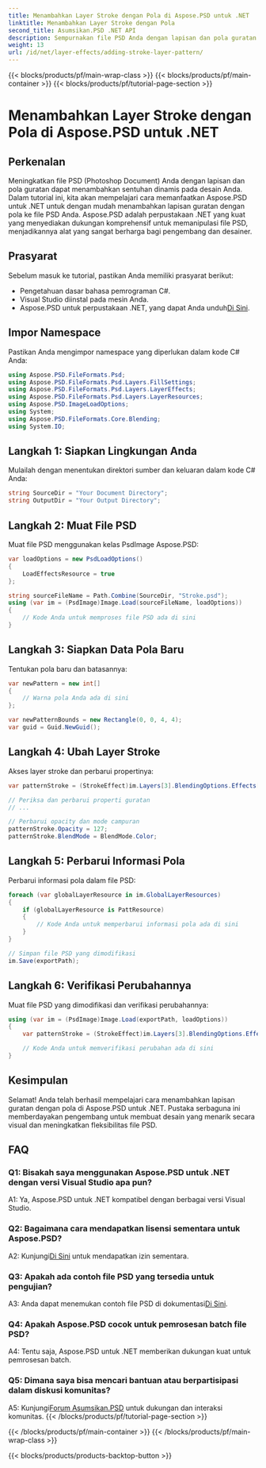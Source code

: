 ```yaml
---
title: Menambahkan Layer Stroke dengan Pola di Aspose.PSD untuk .NET
linktitle: Menambahkan Layer Stroke dengan Pola
second_title: Asumsikan.PSD .NET API
description: Sempurnakan file PSD Anda dengan lapisan dan pola guratan menggunakan Aspose.PSD untuk .NET. Ikuti panduan langkah demi langkah kami untuk integrasi yang lancar.
weight: 13
url: /id/net/layer-effects/adding-stroke-layer-pattern/
---
```


{{< blocks/products/pf/main-wrap-class >}}
{{< blocks/products/pf/main-container >}}
{{< blocks/products/pf/tutorial-page-section >}}

# Menambahkan Layer Stroke dengan Pola di Aspose.PSD untuk .NET

## Perkenalan

Meningkatkan file PSD (Photoshop Document) Anda dengan lapisan dan pola guratan dapat menambahkan sentuhan dinamis pada desain Anda. Dalam tutorial ini, kita akan mempelajari cara memanfaatkan Aspose.PSD untuk .NET untuk dengan mudah menambahkan lapisan guratan dengan pola ke file PSD Anda. Aspose.PSD adalah perpustakaan .NET yang kuat yang menyediakan dukungan komprehensif untuk memanipulasi file PSD, menjadikannya alat yang sangat berharga bagi pengembang dan desainer.

## Prasyarat

Sebelum masuk ke tutorial, pastikan Anda memiliki prasyarat berikut:

- Pengetahuan dasar bahasa pemrograman C#.
- Visual Studio diinstal pada mesin Anda.
-  Aspose.PSD untuk perpustakaan .NET, yang dapat Anda unduh[Di Sini](https://releases.aspose.com/psd/net/).

## Impor Namespace

Pastikan Anda mengimpor namespace yang diperlukan dalam kode C# Anda:

```csharp
using Aspose.PSD.FileFormats.Psd;
using Aspose.PSD.FileFormats.Psd.Layers.FillSettings;
using Aspose.PSD.FileFormats.Psd.Layers.LayerEffects;
using Aspose.PSD.FileFormats.Psd.Layers.LayerResources;
using Aspose.PSD.ImageLoadOptions;
using System;
using Aspose.PSD.FileFormats.Core.Blending;
using System.IO;
```

## Langkah 1: Siapkan Lingkungan Anda

Mulailah dengan menentukan direktori sumber dan keluaran dalam kode C# Anda:

```csharp
string SourceDir = "Your Document Directory";
string OutputDir = "Your Output Directory";
```

## Langkah 2: Muat File PSD

Muat file PSD menggunakan kelas PsdImage Aspose.PSD:

```csharp
var loadOptions = new PsdLoadOptions()
{
    LoadEffectsResource = true
};

string sourceFileName = Path.Combine(SourceDir, "Stroke.psd");
using (var im = (PsdImage)Image.Load(sourceFileName, loadOptions))
{
    // Kode Anda untuk memproses file PSD ada di sini
}
```

## Langkah 3: Siapkan Data Pola Baru

Tentukan pola baru dan batasannya:

```csharp
var newPattern = new int[]
{
    // Warna pola Anda ada di sini
};

var newPatternBounds = new Rectangle(0, 0, 4, 4);
var guid = Guid.NewGuid();
```

## Langkah 4: Ubah Layer Stroke

Akses layer stroke dan perbarui propertinya:

```csharp
var patternStroke = (StrokeEffect)im.Layers[3].BlendingOptions.Effects[0];

// Periksa dan perbarui properti guratan
// ...

// Perbarui opacity dan mode campuran
patternStroke.Opacity = 127;
patternStroke.BlendMode = BlendMode.Color;
```

## Langkah 5: Perbarui Informasi Pola

Perbarui informasi pola dalam file PSD:

```csharp
foreach (var globalLayerResource in im.GlobalLayerResources)
{
    if (globalLayerResource is PattResource)
    {
        // Kode Anda untuk memperbarui informasi pola ada di sini
    }
}

// Simpan file PSD yang dimodifikasi
im.Save(exportPath);
```

## Langkah 6: Verifikasi Perubahannya

Muat file PSD yang dimodifikasi dan verifikasi perubahannya:

```csharp
using (var im = (PsdImage)Image.Load(exportPath, loadOptions))
{
    var patternStroke = (StrokeEffect)im.Layers[3].BlendingOptions.Effects[0];

    // Kode Anda untuk memverifikasi perubahan ada di sini
}
```

## Kesimpulan

Selamat! Anda telah berhasil mempelajari cara menambahkan lapisan guratan dengan pola di Aspose.PSD untuk .NET. Pustaka serbaguna ini memberdayakan pengembang untuk membuat desain yang menarik secara visual dan meningkatkan fleksibilitas file PSD.

## FAQ

### Q1: Bisakah saya menggunakan Aspose.PSD untuk .NET dengan versi Visual Studio apa pun?

A1: Ya, Aspose.PSD untuk .NET kompatibel dengan berbagai versi Visual Studio.

### Q2: Bagaimana cara mendapatkan lisensi sementara untuk Aspose.PSD?

 A2: Kunjungi[Di Sini](https://purchase.aspose.com/temporary-license/) untuk mendapatkan izin sementara.

### Q3: Apakah ada contoh file PSD yang tersedia untuk pengujian?

 A3: Anda dapat menemukan contoh file PSD di dokumentasi[Di Sini](https://reference.aspose.com/psd/net/).

### Q4: Apakah Aspose.PSD cocok untuk pemrosesan batch file PSD?

A4: Tentu saja, Aspose.PSD untuk .NET memberikan dukungan kuat untuk pemrosesan batch.

### Q5: Dimana saya bisa mencari bantuan atau berpartisipasi dalam diskusi komunitas?

 A5: Kunjungi[Forum Asumsikan.PSD](https://forum.aspose.com/c/psd/34) untuk dukungan dan interaksi komunitas.
{{< /blocks/products/pf/tutorial-page-section >}}

{{< /blocks/products/pf/main-container >}}
{{< /blocks/products/pf/main-wrap-class >}}

{{< blocks/products/products-backtop-button >}}
